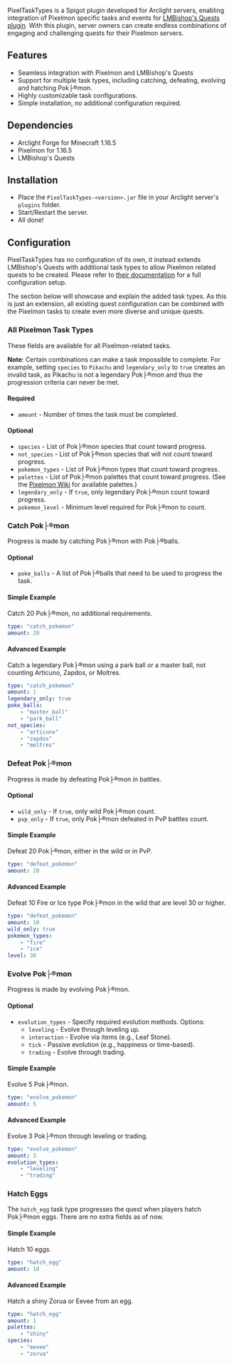 PixelTaskTypes is a Spigot plugin developed for Arclight servers, enabling integration of
Pixelmon specific tasks and events for [LMBishop's Quests plugin](https://github.com/LMBishop/Quests).
With this plugin, server owners can create endless combinations of engaging and challenging quests for their Pixelmon servers.

## Features

- Seamless integration with Pixelmon and LMBishop's Quests
- Support for multiple task types, including catching, defeating, evolving and hatching Pok├®mon.
- Highly customizable task configurations.
- Simple installation, no additional configuration required.

## Dependencies

- Arclight Forge for Minecraft 1.16.5
- Pixelmon for 1.16.5
- LMBishop's Quests

## Installation

- Place the `PixelTaskTypes-<version>.jar` file in your Arclight server's `plugins` folder.
- Start/Restart the server.
- All done!

## Configuration

PixelTaskTypes has no configuration of its own, it instead extends LMBishop's Quests with additional task types to
allow Pixelmon related quests to be created.
Please refer to [their documentation](https://quests.leonardobishop.com/configuration/) for a full configuration setup.

The section below will showcase and explain the added task types.
As this is just an extension, all existing quest configuration can be combined with the Pixelmon tasks to create even more diverse and unique quests.

### All Pixelmon Task Types

These fields are available for all Pixelmon-related tasks.

**Note**: Certain combinations can make a task impossible to complete.
For example, setting `species` to `Pikachu` and `legendary_only` to `true` creates an invalid task,
as Pikachu is not a legendary Pok├®mon and thus the progression criteria can never be met.

#### Required

- `amount` - Number of times the task must be completed.

#### Optional

- `species` - List of Pok├®mon species that count toward progress.
- `not_species` - List of Pok├®mon species that will not count toward progress.
- `pokemon_types` - List of Pok├®mon types that count toward progress.
- `palettes` - List of Pok├®mon palettes that count toward progress. (See the [Pixelmon Wiki](https://pixelmonmod.com/wiki/Form_indices) for available palettes.)
- `legendary_only` - If `true`, only legendary Pok├®mon count toward progress.
- `pokemon_level` - Minimum level required for Pok├®mon to count.

### Catch Pok├®mon

Progress is made by catching Pok├®mon with Pok├®balls.

#### Optional

- `poke_balls` - A list of Pok├®balls that need to be used to progress the task.

#### Simple Example

Catch 20 Pok├®mon, no additional requirements.

```yml
type: "catch_pokemon"
amount: 20
```

#### Advanced Example

Catch a legendary Pok├®mon using a park ball or a master ball, not counting Articuno, Zapdos, or Moltres.

```yml
type: "catch_pokemon"
amount: 1
legendary_only: true
poke_balls:
	- "master_ball"
	- "park_ball"
not_species:
	- "articuno"
	- "zapdos"
	- "moltres"
```

### Defeat Pok├®mon

Progress is made by defeating Pok├®mon in battles.

#### Optional

- `wild_only` - If `true`, only wild Pok├®mon count.
- `pvp_only` - If `true`, only Pok├®mon defeated in PvP battles count.

#### Simple Example

Defeat 20 Pok├®mon, either in the wild or in PvP.

```yml
type: "defeat_pokemon"
amount: 20
```

#### Advanced Example

Defeat 10 Fire or Ice type Pok├®mon in the wild that are level 30 or higher.

```yml
type: "defeat_pokemon"
amount: 10
wild_only: true
pokemon_types:
	- "fire"
	- "ice"
level: 30
```

### Evolve Pok├®mon

Progress is made by evolving Pok├®mon.

#### Optional

- `evolution_types` - Specify required evolution methods. Options:
  - `leveling` - Evolve through leveling up.
  - `interaction` - Evolve via items (e.g., Leaf Stone).
  - `tick` - Passive evolution (e.g., happiness or time-based).
  - `trading` - Evolve through trading.

#### Simple Example

Evolve 5 Pok├®mon.

```yml
type: "evolve_pokemon"
amount: 5
```

#### Advanced Example

Evolve 3 Pok├®mon through leveling or trading.

```yml
type: "evolve_pokemon"
amount: 3
evolution_types:
	- "leveling"
	- "trading"
```

### Hatch Eggs

The `hatch_egg` task type progresses the quest when players hatch Pok├®mon eggs. There are no extra fields as of now.

#### Simple Example

Hatch 10 eggs.

```yml
type: "hatch_egg"
amount: 10
```

#### Advanced Example

Hatch a shiny Zorua or Eevee from an egg.

```yml
type: "hatch_egg"
amount: 1
palettes:
	- "shiny"
species:
	- "eevee"
	- "zorua"
```

